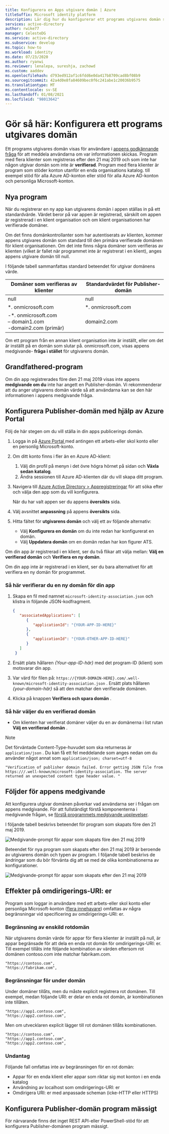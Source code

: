 ```yaml
---
title: Konfigurera en Apps utgivare domän | Azure
titleSuffix: Microsoft identity platform
description: Lär dig hur du konfigurerar ett programs utgivares domän så att användare vet var deras information skickas.
services: active-directory
author: rwike77
manager: CelesteDG
ms.service: active-directory
ms.subservice: develop
ms.topic: how-to
ms.workload: identity
ms.date: 07/23/2020
ms.author: ryanwi
ms.reviewer: lenalepa, sureshja, zachowd
ms.custom: aaddev
ms.openlocfilehash: d793ed912af1c6fdd6e0da417b8709cad8bf08b9
ms.sourcegitcommit: 42a4d0e8fa84609bec0f6c241abe1c20036b9575
ms.translationtype: MT
ms.contentlocale: sv-SE
ms.lasthandoff: 01/08/2021
ms.locfileid: "98013642"
---
```

# <a name="how-to-configure-an-applications-publisher-domain"></a>Gör så här: Konfigurera ett programs utgivares domän

Ett programs utgivares domän visas för användare i [appens godkännande fråga](application-consent-experience.md) för att meddela användarna om var informationen skickas. Program med flera klienter som registreras efter den 21 maj 2019 och som inte har någon utgivar domän som inte är **verifierad**. Program med flera klienter är program som stöder konton utanför en enda organisations katalog. till exempel stöd för alla Azure AD-konton eller stöd för alla Azure AD-konton och personliga Microsoft-konton.

## <a name="new-applications"></a>Nya program

När du registrerar en ny app kan utgivarens domän i appen ställas in på ett standardvärde. Värdet beror på var appen är registrerad, särskilt om appen är registrerad i en klient organisation och om klient organisationen har verifierade domäner.

Om det finns domänkontrollanter som har autentiserats av klienten, kommer appens utgivares domän som standard till den primära verifierade domänen för klient organisationen. Om det inte finns några domäner som verifieras av klienten (vilket är fallet när programmet inte är registrerat i en klient), anges appens utgivare domän till null.

I följande tabell sammanfattas standard beteendet för utgivar domänens värde.  

| Domäner som verifieras av klienter | Standardvärdet för Publisher-domän |
|-------------------------|----------------------------|
| null | null |
| *. onmicrosoft.com | *. onmicrosoft.com |
| -*. onmicrosoft.com<br/>– domain1.com<br/>-domain2.com (primär) | domain2.com |

Om ett program från en annan klient organisation inte är inställt, eller om det är inställt på en domän som slutar på. onmicrosoft.com, visas appens medgivande- **fråga i stället** för utgivarens domän.

## <a name="grandfathered-applications"></a>Grandfathered-program

Om din app registrerades före den 21 maj 2019 visas inte appens **medgivande om du** inte har angett en Publisher-domän. Vi rekommenderar att du anger utgivarens domän värde så att användarna kan se den här informationen i appens medgivande fråga.

## <a name="configure-publisher-domain-using-the-azure-portal"></a>Konfigurera Publisher-domän med hjälp av Azure Portal

Följ de här stegen om du vill ställa in din apps publicerings domän.

1. Logga in på <a href="https://portal.azure.com/" target="_blank">Azure Portal <span class="docon docon-navigate-external x-hidden-focus"></span> </a> med antingen ett arbets-eller skol konto eller en personlig Microsoft-konto.

1. Om ditt konto finns i fler än en Azure AD-klient:
   1. Välj din profil på menyn i det övre högra hörnet på sidan och **Växla sedan katalog**.
   1. Ändra sessionen till Azure AD-klienten där du vill skapa ditt program.

1. Navigera till [Azure Active Directory > Appregistreringar](https://go.microsoft.com/fwlink/?linkid=2083908) för att söka efter och välja den app som du vill konfigurera.

   När du har valt appen ser du appens **översikts** sida.

1. Välj avsnittet **anpassning** på appens **översikts** sida.

1. Hitta fältet för **utgivarens domän** och välj ett av följande alternativ:

   - Välj **Konfigurera en domän** om du inte redan har konfigurerat en domän.
   - Välj **Uppdatera domän** om en domän redan har kon figurer ATS.

Om din app är registrerad i en klient, ser du två flikar att välja mellan: **Välj en verifierad domän** och **Verifiera en ny domän**.

Om din app inte är registrerad i en klient, ser du bara alternativet för att verifiera en ny domän för programmet.

### <a name="to-verify-a-new-domain-for-your-app"></a>Så här verifierar du en ny domän för din app

1. Skapa en fil med namnet `microsoft-identity-association.json` och klistra in följande JSON-kodfragment.

   ```json
   {
      "associatedApplications": [
         {
            "applicationId": "{YOUR-APP-ID-HERE}"
         },
         {
            "applicationId": "{YOUR-OTHER-APP-ID-HERE}"
         }
      ]
    }
   ```

1. Ersätt plats hållaren *{Your-app-ID-här}* med det program-ID (klient) som motsvarar din app.

1. Var värd för filen på: `https://{YOUR-DOMAIN-HERE}.com/.well-known/microsoft-identity-association.json` . Ersätt plats hållaren *{your-domain-här}* så att den matchar den verifierade domänen.

1. Klicka på knappen **Verifiera och spara domän** .

### <a name="to-select-a-verified-domain"></a>Så här väljer du en verifierad domän

- Om klienten har verifierat domäner väljer du en av domänerna i list rutan **Välj en verifierad domän** .

>[!Note]
> Det förväntade Content-Type-huvudet som ska returneras är `application/json` . Du kan få ett fel meddelande som anges nedan om du använder något annat som `application/json; charset=utf-8` 
> 
>``` "Verification of publisher domain failed. Error getting JSON file from https:///.well-known/microsoft-identity-association. The server returned an unexpected content type header value. " ```
>

## <a name="implications-on-the-app-consent-prompt"></a>Följder för appens medgivande

Att konfigurera utgivar domänen påverkar vad användarna ser i frågan om appens medgivande. För att fullständigt förstå komponenterna i medgivande frågan, se [förstå programmets medgivande upplevelser](application-consent-experience.md).

I följande tabell beskrivs beteendet för program som skapats före den 21 maj 2019.

![Medgivande-prompt för appar som skapats före den 21 maj 2019](./media/howto-configure-publisher-domain/old-app-behavior-table.png)

Beteendet för nya program som skapats efter den 21 maj 2019 är beroende av utgivarens domän och typen av program. I följande tabell beskrivs de ändringar som du bör förvänta dig att se med de olika kombinationerna av konfigurationer.

![Medgivande-prompt för appar som skapats efter den 21 maj 2019](./media/howto-configure-publisher-domain/new-app-behavior-table.png)

## <a name="implications-on-redirect-uris"></a>Effekter på omdirigerings-URI: er

Program som loggar in användare med ett arbets-eller skol konto eller personliga Microsoft-konton ([flera innehavare](single-and-multi-tenant-apps.md)) omfattas av några begränsningar vid specificering av omdirigerings-URI: er.

### <a name="single-root-domain-restriction"></a>Begränsning av enskild rotdomän

När utgivarens domän värde för appar för flera klienter är inställt på null, är appar begränsade för att dela en enda rot domän för omdirigerings-URI: er. Till exempel tillåts inte följande kombination av värden eftersom rot domänen contoso.com inte matchar fabrikam.com.

```
"https://contoso.com",
"https://fabrikam.com",
```

### <a name="subdomain-restrictions"></a>Begränsningar för under domän

Under domäner tillåts, men du måste explicit registrera rot domänen. Till exempel, medan följande URI: er delar en enda rot domän, är kombinationen inte tillåten.

```
"https://app1.contoso.com",
"https://app2.contoso.com",
```

Men om utvecklaren explicit lägger till rot domänen tillåts kombinationen.

```
"https://contoso.com",
"https://app1.contoso.com",
"https://app2.contoso.com",
```

### <a name="exceptions"></a>Undantag

Följande fall omfattas inte av begränsningen för en rot domän:

- Appar för en enda klient eller appar som riktar sig mot konton i en enda katalog
- Användning av localhost som omdirigerings-URI: er
- Omdirigera URI: er med anpassade scheman (icke-HTTP eller HTTPS)

## <a name="configure-publisher-domain-programmatically"></a>Konfigurera Publisher-domän program mässigt

För närvarande finns det inget REST API-eller PowerShell-stöd för att konfigurera Publisher-domänen program mässigt.
